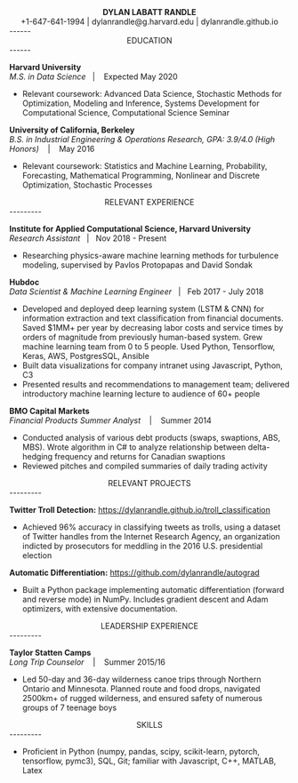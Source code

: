 <div style="text-align: center"> <strong> DYLAN LABATT RANDLE </strong> </div>

<div style="text-align: center"> +1-647-641-1994 | dylanrandle@g.harvard.edu | dylanrandle.github.io </div>
------

<div style="text-align: center"> EDUCATION </div>
------

**Harvard University**      
*M.S. in Data Science*&nbsp;&nbsp; | &nbsp;&nbsp; Expected May 2020
- Relevant coursework: Advanced Data Science, Stochastic Methods for Optimization, Modeling and Inference,
Systems Development for Computational Science, Computational Science Seminar

**University of California, Berkeley**      
*B.S. in Industrial Engineering & Operations Research, GPA: 3.9/4.0 (High Honors)* &nbsp;&nbsp; | &nbsp;&nbsp; May 2016

- Relevant coursework: Statistics and Machine Learning, Probability, Forecasting, Mathematical Programming,
Nonlinear and Discrete Optimization, Stochastic Processes

<div style="text-align: center"> RELEVANT EXPERIENCE </div>
---------

**Institute for Applied Computational Science, Harvard University**    
*Research Assistant*&nbsp;&nbsp; | &nbsp;&nbsp;Nov 2018 - Present

- Researching physics-aware machine learning methods for turbulence modeling, supervised by Pavlos Protopapas
and David Sondak

**Hubdoc**    
*Data Scientist & Machine Learning Engineer*&nbsp;&nbsp; | &nbsp;&nbsp;Feb 2017 - July 2018
- Developed and deployed deep learning system (LSTM & CNN) for information extraction and text
  classification from financial documents. Saved $1MM+ per year by decreasing labor costs and service times
  by orders of magnitude from previously human-based system. Grew machine learning team from 0 to 5 people.
  Used Python, Tensorflow, Keras, AWS, PostgresSQL, Ansible
- Built data visualizations for company intranet using Javascript, Python, C3
- Presented results and recommendations to management team; delivered introductory machine learning lecture
  to audience of 60+ people

**BMO Capital Markets**    
*Financial Products Summer Analyst* &nbsp;&nbsp; | &nbsp;&nbsp; Summer 2014
- Conducted analysis of various debt products (swaps, swaptions, ABS, MBS). Wrote algorithm in C# to
  analyze relationship between delta-hedging frequency and returns for Canadian swaptions
- Reviewed pitches and compiled summaries of daily trading activity

<div style="text-align: center"> RELEVANT PROJECTS </div>
---------

**Twitter Troll Detection:** https://dylanrandle.github.io/troll_classification

- Achieved 96% accuracy in classifying tweets as trolls, using a dataset of Twitter handles from the
  Internet Research Agency, an organization indicted by prosecutors for meddling in the 2016 U.S.
  presidential election

**Automatic Differentiation:** https://github.com/dylanrandle/autograd

- Built a Python package implementing automatic differentiation (forward and reverse mode) in NumPy.
  Includes gradient descent and Adam optimizers, with extensive documentation.

<div style="text-align: center"> LEADERSHIP EXPERIENCE  </div>
---------

**Taylor Statten Camps**    
*Long Trip Counselor* &nbsp;&nbsp; | &nbsp;&nbsp; Summer 2015/16

- Led 50-day and 36-day wilderness canoe trips through Northern Ontario and Minnesota. Planned route and
  food drops, navigated 2500km+ of rugged wilderness, and ensured safety of numerous groups of 7 teenage
  boys

<div style="text-align: center"> SKILLS </div>
---------

- Proficient in Python (numpy, pandas, scipy, scikit-learn, pytorch, tensorflow, pymc3), SQL, Git; familiar
  with Javascript, C++, MATLAB, Latex
